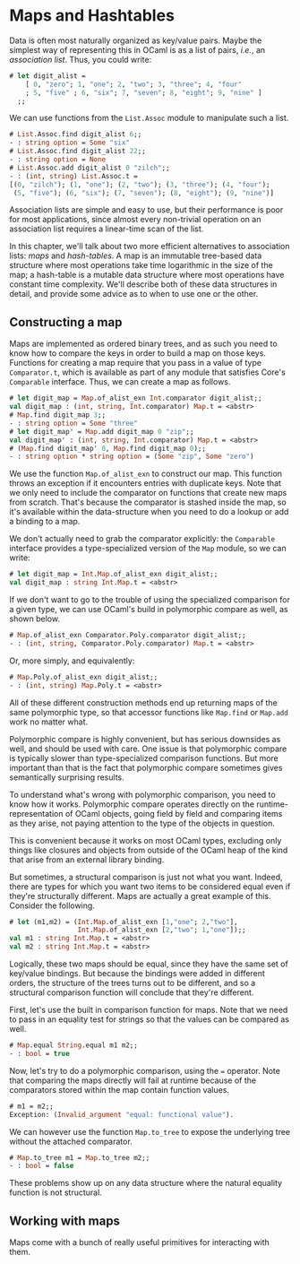 # Maps and Hashtables

Data is often most naturally organized as key/value pairs.  Maybe the
simplest way of representing this in OCaml is as a list of pairs,
_i.e._, an _association list_.  Thus, you could write:

```ocaml
# let digit_alist =
    [ 0, "zero"; 1, "one"; 2, "two"; 3, "three"; 4, "four"
    ; 5, "five" ; 6, "six"; 7, "seven"; 8, "eight"; 9, "nine" ]
  ;;
```

We can use functions from the `List.Assoc` module to manipulate such a
list.

```ocaml
# List.Assoc.find digit_alist 6;;
- : string option = Some "six"
# List.Assoc.find digit_alist 22;;
- : string option = None
# List.Assoc.add digit_alist 0 "zilch";;
- : (int, string) List.Assoc.t =
[(0, "zilch"); (1, "one"); (2, "two"); (3, "three"); (4, "four");
 (5, "five"); (6, "six"); (7, "seven"); (8, "eight"); (9, "nine")]
```

Association lists are simple and easy to use, but their performance is
poor for most applications, since almost every non-trivial operation
on an association list requires a linear-time scan of the list.

In this chapter, we'll talk about two more efficient alternatives to
association lists: _maps_ and _hash-tables_.  A map is an immutable
tree-based data structure where most operations take time logarithmic
in the size of the map; a hash-table is a mutable data structure where
most operations have constant time complexity.  We'll describe both of
these data structures in detail, and provide some advice as to when to
use one or the other.

## Constructing a map

Maps are implemented as ordered binary trees, and as such you need to
know how to compare the keys in order to build a map on those keys.
Functions for creating a map require that you pass in a value of type
`Comparator.t`, which is available as part of any module that
satisfies Core's `Comparable` interface.  Thus, we can create a map as
follows.

```ocaml
# let digit_map = Map.of_alist_exn Int.comparator digit_alist;;
val digit_map : (int, string, Int.comparator) Map.t = <abstr>
# Map.find digit_map 3;;
- : string option = Some "three"
# let digit_map' = Map.add digit_map 0 "zip";;
val digit_map' : (int, string, Int.comparator) Map.t = <abstr>
# (Map.find digit_map' 0, Map.find digit_map 0);;
- : string option * string option = (Some "zip", Some "zero")
```

We use the function `Map.of_alist_exn` to construct our map.  This
function throws an exception if it encounters entries with duplicate
keys.  Note that we only need to include the comparator on functions
that create new maps from scratch.  That's because the comparator is
stashed inside the map, so it's available within the data-structure
when you need to do a lookup or add a binding to a map.

We don't actually need to grab the comparator explicitly: the
`Comparable` interface provides a type-specialized version of the
`Map` module, so we can write:

```ocaml
# let digit_map = Int.Map.of_alist_exn digit_alist;;
val digit_map : string Int.Map.t = <abstr>
```

If we don't want to go to the trouble of using the specialized
comparison for a given type, we can use OCaml's build in polymorphic
compare as well, as shown below.

```ocaml
# Map.of_alist_exn Comparator.Poly.comparator digit_alist;;
- : (int, string, Comparator.Poly.comparator) Map.t = <abstr>
```

Or, more simply, and equivalently:

```ocaml
# Map.Poly.of_alist_exn digit_alist;;
- : (int, string) Map.Poly.t = <abstr>
```

All of these different construction methods end up returning maps of
the same polymorphic type, so that accessor functions like `Map.find`
or `Map.add` work no matter what.

<warning> <title> The perils of polymorphic compare </title>

Polymorphic compare is highly convenient, but has serious downsides as
well, and should be used with care.  One issue is that polymorphic
compare is typically slower than type-specialized comparison
functions.  But more important than that is the fact that polymorphic
compare sometimes gives semantically surprising results.

To understand what's wrong with polymorphic comparison, you need to
know how it works.  Polymorphic compare operates directly on the
runtime-representation of OCaml objects, going field by field and
comparing items as they arise, not paying attention to the type of the
objects in question.

This is convenient because it works on most OCaml types, excluding
only things like closures and objects from outside of the OCaml heap
of the kind that arise from an external library binding.

But sometimes, a structural comparison is just not what you want.
Indeed, there are types for which you want two items to be considered
equal even if they're structurally different.  Maps are actually a
great example of this.  Consider the following.

```ocaml
# let (m1,m2) = (Int.Map.of_alist_exn [1,"one"; 2,"two"],
                 Int.Map.of_alist_exn [2,"two"; 1,"one"]);;
val m1 : string Int.Map.t = <abstr>
val m2 : string Int.Map.t = <abstr>
```

Logically, these two maps should be equal, since they have the same
set of key/value bindings.  But because the bindings were added in
different orders, the structure of the trees turns out to be
different, and so a structural comparison function will conclude that
they're different.

First, let's use the built in comparison function for maps.  Note
that we need to pass in an equality test for strings so that the
values can be compared as well.

```ocaml
# Map.equal String.equal m1 m2;;
- : bool = true
```

Now, let's try to do a polymorphic comparison, using the `=` operator.
Note that comparing the maps directly will fail at runtime because of
the comparators stored within the map contain function values.

```ocaml
# m1 = m2;;
Exception: (Invalid_argument "equal: functional value").
```

We can however use the function `Map.to_tree` to expose the underlying
tree without the attached comparator.

```ocaml
# Map.to_tree m1 = Map.to_tree m2;;
- : bool = false
```

These problems show up on any data structure where the natural
equality function is not structural.

</warning>

## Working with maps

Maps come with a bunch of really useful primitives for interacting
with them.

